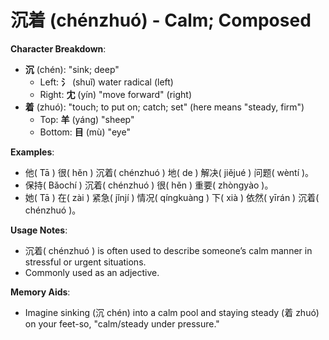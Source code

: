 # **沉着 (chénzhuó) - Calm; Composed**

**Character Breakdown**:  
- **沉** (chén): "sink; deep"
  - Left: **氵** (shuǐ) water radical (left)
  - Right: **冘** (yín) "move forward" (right)  
- **着** (zhuó): "touch; to put on; catch; set" (here means "steady, firm")
  - Top: **羊** (yáng) "sheep"
  - Bottom: **目** (mù) "eye"

**Examples**:  
- 他( Tā ) 很( hěn ) 沉着( chénzhuó ) 地( de ) 解决( jiějué ) 问题( wèntí )。  
- 保持( Bǎochí ) 沉着( chénzhuó ) 很( hěn ) 重要( zhòngyào )。  
- 她( Tā ) 在( zài ) 紧急( jǐnjí ) 情况( qíngkuàng ) 下( xià ) 依然( yīrán ) 沉着( chénzhuó )。

**Usage Notes**:  
- 沉着( chénzhuó ) is often used to describe someone’s calm manner in stressful or urgent situations.  
- Commonly used as an adjective.

**Memory Aids**:  
- Imagine sinking (沉 chén) into a calm pool and staying steady (着 zhuó) on your feet-so, "calm/steady under pressure."